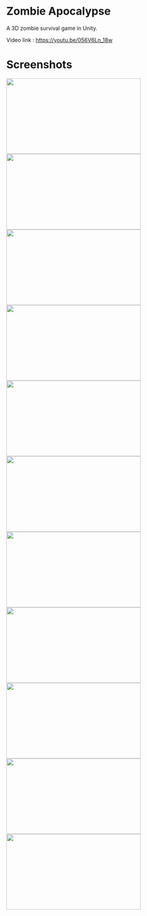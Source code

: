 # Zombie Apocalypse
A 3D zombie survival game in Unity.

Video link : https://youtu.be/056V6Ln_18w


# Screenshots

<img src="https://github.com/thgeorge-se/Unity-Zombie-Apocalypse/blob/master/Screenshots/Screenshot%201.png" width="352" height="198" /> <img src="https://github.com/thgeorge-se/Unity-Zombie-Apocalypse/blob/master/Screenshots/Screenshot%202.png" width="352" height="198" /> <img src="https://github.com/thgeorge-se/Unity-Zombie-Apocalypse/blob/master/Screenshots/Screenshot%203.png" width="352" height="198" /> <img src="https://github.com/thgeorge-se/Unity-Zombie-Apocalypse/blob/master/Screenshots/Screenshot%204.png" width="352" height="198" /> <img src="https://github.com/thgeorge-se/Unity-Zombie-Apocalypse/blob/master/Screenshots/Screenshot%205.png" width="352" height="198" /> <img src="https://github.com/thgeorge-se/Unity-Zombie-Apocalypse/blob/master/Screenshots/Screenshot%206.png" width="352" height="198" /> <img src="https://github.com/thgeorge-se/Unity-Zombie-Apocalypse/blob/master/Screenshots/Screenshot%207.png" width="352" height="198" /> <img src="https://github.com/thgeorge-se/Unity-Zombie-Apocalypse/blob/master/Screenshots/Screenshot%208.png" width="352" height="198" /> <img src="https://github.com/thgeorge-se/Unity-Zombie-Apocalypse/blob/master/Screenshots/Screenshot%209.png" width="352" height="198" /> <img src="https://github.com/thgeorge-se/Unity-Zombie-Apocalypse/blob/master/Screenshots/Screenshot%2010.png" width="352" height="198" /> <img src="https://github.com/thgeorge-se/Unity-Zombie-Apocalypse/blob/master/Screenshots/Screenshot%2011.png" width="352" height="198" /> 
